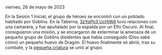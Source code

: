 viernes, 26 de mayo de 2023

En la Sesión 1 Inicial, el grupo de héroes se encontró con un poblado habitado por Goblins. En la Taberna, [3zYqPn3 UcHiW4](../Personajes/Personajes%20Jugables/3zYqPn3%20UcHiW4.md) tuvo relaciones con una camarera, y fue apuñalado por la espalda por un Elfo Oscuro. Al final, consiguieron una misión, y se encargaron de exterminar la amenaza de un pequeño grupo de Goblins disidentes que había conseguido (Dios sabe cómo) un pequeño huevo de Dragón. El huevo finalmente se abrió, tras su combate, y la [pequeña criatura](../Personajes/Kypros.md) se unió al grupo.